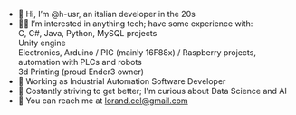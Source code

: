 - 🤙 Hi, I’m @h-usr, an italian developer in the 20s 
- 👨‍💻 I’m interested in anything tech; have some experience with:<br />
  C, C#, Java, Python, MySQL projects<br />
  Unity engine<br />
  Electronics, Arduino / PIC (mainly 16F88x) / Raspberry projects, automation with PLCs and robots<br />
  3d Printing (proud Ender3 owner)<br />
- 🤖 Working as Industrial Automation Software Developer
- 🌱 Costantly striving to get better; I'm curious about Data Science and AI
- 📧 You can reach me at lorand.cel@gmail.com

<!---
h-usr/h-usr is a ✨ special ✨ repository because its `README.md` (this file) appears on your GitHub profile.
You can click the Preview link to take a look at your changes.
--->
